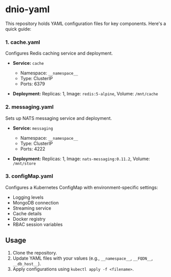 # dnio-yaml

This repository holds YAML configuration files for key components. Here's a quick guide:

### 1. cache.yaml

Configures Redis caching service and deployment.

- **Service:** `cache`
  - Namespace: `__namespace__`
  - Type: ClusterIP
  - Ports: 6379

- **Deployment:** Replicas: 1, Image: `redis:5-alpine`, Volume: `/mnt/cache`

### 2. messaging.yaml

Sets up NATS messaging service and deployment.

- **Service:** `messaging`
  - Namespace: `__namespace__`
  - Type: ClusterIP
  - Ports: 4222

- **Deployment:** Replicas: 1, Image: `nats-messaging:0.11.2`, Volume: `/mnt/store`

### 3. configMap.yaml

Configures a Kubernetes ConfigMap with environment-specific settings:

- Logging levels
- MongoDB connection
- Streaming service
- Cache details
- Docker registry
- RBAC session variables

## Usage

1. Clone the repository.
2. Update YAML files with your values (e.g., `__namespace__`, `__FQDN__`, `__db_host__`).
3. Apply configurations using `kubectl apply -f <filename>`.


